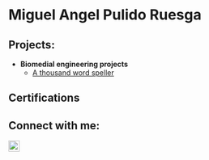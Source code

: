<h1>Miguel Angel Pulido Ruesga</h1>

<h2>Projects:</h2>

- <b>Biomedial engineering projects</b>
  - [A thousand word speller](https://github.com/mpruesga/thousand-word-speller/tree/main)


<h2>Certifications</h2>


<h2>Connect with me:</h2>

[<img align="left" alt="JoshMadakor | LinkedIn" width="22px" src="https://cdn.jsdelivr.net/npm/simple-icons@v3/icons/linkedin.svg" />][linkedin]

[linkedin]: https://www.linkedin.com/in/mpruesga/

<!--
**mpruesga/mpruesga** is a ✨ _special_ ✨ repository because its `README.md` (this file) appears on your GitHub profile.

Here are some ideas to get you started:

- 🔭 I’m currently working on ...
- 🌱 I’m currently learning ...
- 👯 I’m looking to collaborate on ...
- 🤔 I’m looking for help with ...
- 💬 Ask me about ...
- 📫 How to reach me: ...
- 😄 Pronouns: ...
- ⚡ Fun fact: ...
-->
